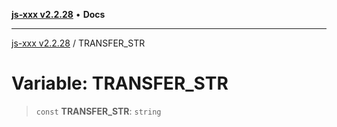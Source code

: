 [**js-xxx v2.2.28**](../README.md) • **Docs**

***

[js-xxx v2.2.28](../README.md) / TRANSFER\_STR

# Variable: TRANSFER\_STR

> `const` **TRANSFER\_STR**: `string`
